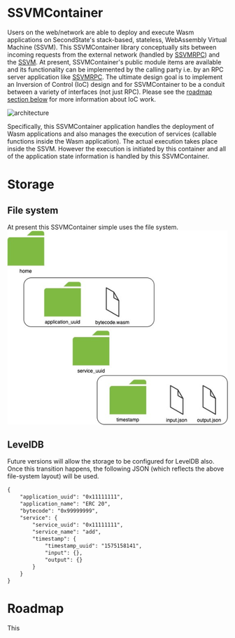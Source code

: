# SSVMContainer

Users on the web/network are able to deploy and execute Wasm applications on SecondState's stack-based, stateless, WebAssembly Virtual Machine (SSVM). This SSVMContainer library conceptually sits between incoming requests from the external network (handled by [SSVMRPC](https://github.com/second-state/SSVMRPC)) and the [SSVM](https://github.com/second-state/SSVM). At present, SSVMContainer's public module items are available and its functionality can be implemented by the calling party i.e. by an RPC server application like [SSVMRPC](https://github.com/second-state/SSVMRPC). The ultimate design goal is to implement an Inversion of Control (IoC) design and for SSVMContainer to be a conduit between a variety of interfaces (not just RPC). Please see the [roadmap section below](https://github.com/second-state/SSVMContainer/blob/master/README.md#roadmap) for more information about IoC work.

![architecture](https://github.com/second-state/SSVMRPC/blob/master/architecture.jpg)

Specifically, this SSVMContainer application handles the deployment of Wasm applications and also manages the execution of services (callable functions inside the Wasm application). The actual execution takes place inside the SSVM. However the execution is initiated by this container and all of the application state information is handled by this SSVMContainer.

# Storage

## File system

At present this SSVMContainer simple uses the file system.
![storage file system](https://github.com/second-state/SSVMContainer/blob/master/storage_file_system.jpg)

## LevelDB

Future versions will allow the storage to be configured for LevelDB also. Once this transition happens, the following JSON (which reflects the above file-system layout) will be used.

```
{
	"application_uuid": "0x11111111",
	"application_name": "ERC 20",
	"bytecode": "0x99999999",
	"service": {
		"service_uuid": "0x11111111",
		"service_name": "add",
		"timestamp": {
			"timestamp_uuid": "1575158141",
			"input": {},
			"output": {}
		}
	}
}
```

# Roadmap

This 

